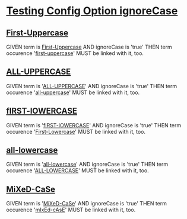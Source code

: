 # [Testing Config Option ignoreCase](#testing-config-option-ignorecase)

## [First-Uppercase](#first-uppercase)

GIVEN term is [First-Uppercase][1] AND ignoreCase is 'true' THEN term occurence '[first-uppercase][1]' MUST be linked with it, too.

## [ALL-UPPERCASE](#all-uppercase)

GIVEN term is '[ALL-UPPERCASE][2]' AND ignoreCase is 'true' THEN term occurence '[all-uppercase][2]' MUST be linked with it, too.

## [fIRST-lOWERCASE](#first-lowercase)

GIVEN term is '[fIRST-lOWERCASE][3]' AND ignoreCase is 'true' THEN term occurence '[First-Lowercase][3]' MUST be linked with it, too.

## [all-lowercase](#all-lowercase)

GIVEN term is '[all-lowercase][4]' AND ignoreCase is 'true' THEN term occurence '[ALL-LOWERCASE][4]' MUST be linked with it, too.

## [MiXeD-CaSe](#mixed-case)

GIVEN term is '[MiXeD-CaSe][5]' AND ignoreCase is 'true' THEN term occurence '[mIxEd-cAsE][5]' MUST be linked with it, too.

[1]: glossary.md#first-uppercase

[2]: glossary.md#all-uppercase

[3]: glossary.md#first-lowercase

[4]: glossary.md#all-lowercase

[5]: glossary.md#mixed-case
